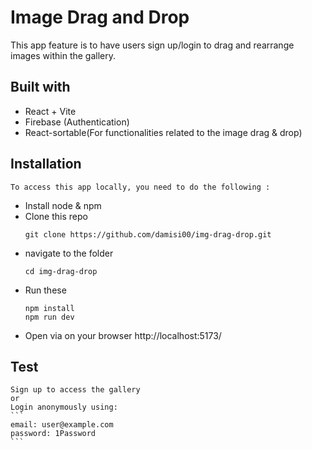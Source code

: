 # Image Drag and Drop
 This app feature is to have users sign up/login to drag and rearrange images within the gallery.


## Built with
 - React + Vite
 - Firebase (Authentication)
 - React-sortable(For functionalities related to the image drag & drop)

## Installation
    To access this app locally, you need to do the following :
    
- Install node & npm
- Clone this repo
    ```
    git clone https://github.com/damisi00/img-drag-drop.git
    ```
- navigate to the folder
    ```
    cd img-drag-drop
    ```
- Run these
    ```
    npm install
    npm run dev
    ```
- Open via on your browser
    http://localhost:5173/
    
## Test
    Sign up to access the gallery
    or
    Login anonymously using:
    ```
    email: user@example.com
    password: 1Password
    ```


